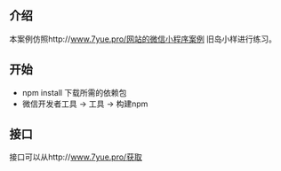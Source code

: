 ## 介绍

本案例仿照http://www.7yue.pro/网站的微信小程序案例 旧岛小样进行练习。

## 开始

+ npm install 下载所需的依赖包
+ 微信开发者工具 -> 工具 -> 构建npm

## 接口

接口可以从http://www.7yue.pro/获取
